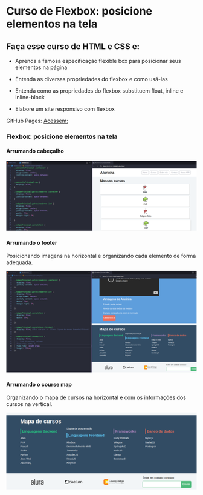# Curso de Flexbox: posicione elementos na tela

## Faça esse curso de HTML e CSS e:

 - Aprenda a famosa especificação flexible box para posicionar seus elementos na página 
 
 - Entenda as diversas propriedades do flexbox e como usá-las

 - Entenda como as propriedades do flexbox substituem float, inline e inline-block

 - Elabore um site responsivo com flexbox
 
GitHub Pages: 
[Acessem:]()

### Flexbox: posicione elementos na tela

#### Arrumando cabeçalho 

![Arrumando o cabeçalho](img/prints/print1.png)

#### Arrumando o footer 

Posicionando imagens na horizontal e organizando cada elemento de forma adequada. 

![Arrumando o footer](img/prints/rodape.png)

#### Arrumando o course map

Organizando o mapa de cursos na horizontal e com os informações dos cursos na vertical. 

![Arrumando o course map](img/prints/rodapes.png)